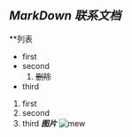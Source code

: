 *MarkDown 联系文档*
----
**列表
* first
* second
  1. ~~删除~~
* third
1. first
2. second
3. third
***图片***
![mew](https://ss1.bdstatic.com/70cFvXSh_Q1YnxGkpoWK1HF6hhy/it/u=1141259048,554497535&fm=26&gp=0.jpg 'cat')
